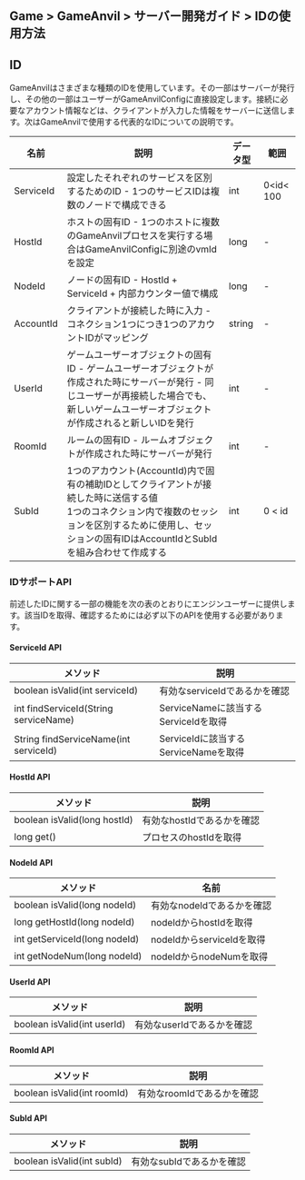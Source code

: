## Game > GameAnvil > サーバー開発ガイド > IDの使用方法

## ID

GameAnvilはさまざまな種類のIDを使用しています。その一部はサーバーが発行し、その他の一部はユーザーがGameAnvilConfigに直接設定します。接続に必要なアカウント情報などは、クライアントが入力した情報をサーバーに送信します。次はGameAnvilで使用する代表的なIDについての説明です。

| 名前    | 説明                                                                                                                               | データ型 | 範囲    |
| --------- |------------------------------------------------------------------------------------------------------------------------------------| ------ | --------- |
| ServiceId | 設定したそれぞれのサービスを区別するためのID - 1つのサービスIDは複数のノードで構成できる                                                                        | int    | 0<id< 100 |
| HostId    | ホストの固有ID - 1つのホストに複数のGameAnvilプロセスを実行する場合はGameAnvilConfigに別途のvmIdを設定                                              | long   | -         |
| NodeId    | ノードの固有ID - HostId + ServiceId + 内部カウンター値で構成                                                                                  | long   | -         |
| AccountId | クライアントが接続した時に入力 - コネクション1つにつき1つのアカウントIDがマッピング                                                                                         | string | -         |
| UserId    | ゲームユーザーオブジェクトの固有ID - ゲームユーザーオブジェクトが作成された時にサーバーが発行 - 同じユーザーが再接続した場合でも、新しいゲームユーザーオブジェクトが作成されると新しいIDを発行                                      | int    | -         |
| RoomId    | ルームの固有ID - ルームオブジェクトが作成された時にサーバーが発行                                                                                                   | int    | -         |
| SubId     | 1つのアカウント(AccountId)内で固有の補助IDとしてクライアントが接続した時に送信する値<br>1つのコネクション内で複数のセッションを区別するために使用し、セッションの固有IDはAccountIdとSubIdを組み合わせて作成する | int    | 0 < id    |

### IDサポートAPI

前述したIDに関する一部の機能を次の表のとおりにエンジンユーザーに提供します。該当IDを取得、確認するためには必ず以下のAPIを使用する必要があります。

#### ServiceId API

| メソッド                              | 説明                                 |
| ------------------------------------- | -------------------------------------- |
| boolean isValid(int serviceId)        | 有効なserviceIdであるかを確認            |
| int findServiceId(String serviceName) | ServiceNameに該当するServiceIdを取得 |
| String findServiceName(int serviceId) | ServiceIdに該当するServiceNameを取得 |

#### HostId API

| メソッド                     | 説明                   |
| ---------------------------- | ------------------------ |
| boolean isValid(long hostId) | 有効なhostIdであるかを確認 |
| long get()                   | プロセスのhostIdを取得 |

#### NodeId API

| メソッド                      | 名前                        |
| ----------------------------- | ----------------------------- |
| boolean isValid(long nodeId)  | 有効なnodeIdであるかを確認      |
| long getHostId(long nodeId)   | nodeIdからhostIdを取得   |
| int getServiceId(long nodeId) | nodeIdからserviceIdを取得 |
| int getNodeNum(long nodeId)   | nodeIdからnodeNumを取得  |

#### UserId API

| メソッド                    | 説明                 |
| --------------------------- | ---------------------- |
| boolean isValid(int userId) | 有効なuserIdであるかを確認 |

#### RoomId API

| メソッド                    | 説明                 |
| --------------------------- | ---------------------- |
| boolean isValid(int roomId) | 有効なroomIdであるかを確認 |

#### SubId API

| メソッド                   | 説明                |
| -------------------------- | --------------------- |
| boolean isValid(int subId) | 有効なsubIdであるかを確認 |
